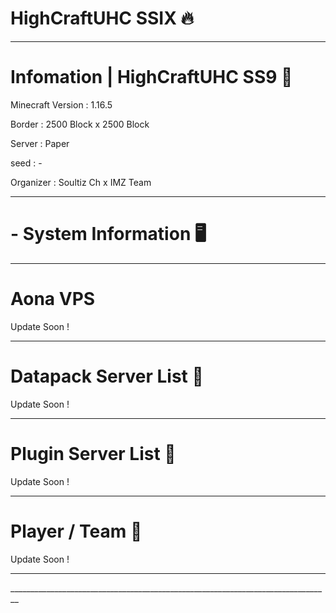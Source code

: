 # HighCraftUHC SSIX 🔥
________________________________________________________________________________
# Infomation | HighCraftUHC SS9 📡

Minecraft Version : 1.16.5

Border :  2500 Block x 2500 Block

Server : Paper

seed : -

Organizer : Soultiz Ch x IMZ Team 
________________________________________________________________________________
# - System Information 🖥️
________________________________________________________________________________
# Aona VPS

Update Soon !
________________________________________________________________________________
# Datapack Server List 📃

Update Soon !
________________________________________________________________________________
# Plugin Server List 📃

Update Soon !
________________________________________________________________________________
# Player / Team 📃

Update Soon !
________________________________________________________________________________
\_\_\_\_\_\_\_\_\_\_\_\_\_\_\_\_\_\_\_\_\_\_\_\_\_\_\_\_\_\_\_\_\_\_\_\_\_\_\_\_\_\_\_\_\_\_\_\_\_\_\_\_\_\__\_\_\_\_\_\_\_\_\_\_\_\_\_\_\_\_\_\_\_\_\_\_\_\_\_
